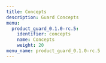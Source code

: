 ```yaml
---
title: Concepts
description: Guard Concepts
menu:
  product_guard_0.1.0-rc.5:
    identifier: concepts
    name: Concepts
    weight: 20
menu_name: product_guard_0.1.0-rc.5
---
```

